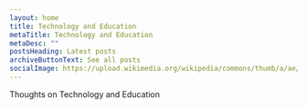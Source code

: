 ```yaml
---
layout: home
title: Technology and Education
metaTitle: Technology and Education
metaDesc: ""
postsHeading: Latest posts
archiveButtonText: See all posts
socialImage: https://upload.wikimedia.org/wikipedia/commons/thumb/a/ae/2016_09_UJ_Meet_Up_Makerspace_%28c%29_Lukas_Boxberger.jpg/800px-2016_09_UJ_Meet_Up_Makerspace_%28c%29_Lukas_Boxberger.jpg
---
```

Thoughts on Technology and Education